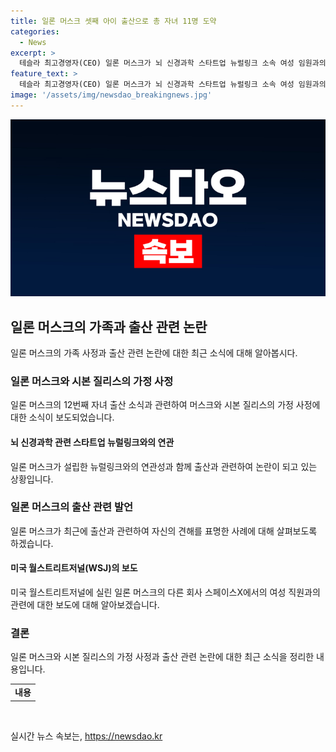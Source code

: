 ```yaml
---
title: 일론 머스크 셋째 아이 출산으로 총 자녀 11명 도약
categories:
  - News
excerpt: >
  테슬라 최고경영자(CEO) 일론 머스크가 뇌 신경과학 스타트업 뉴럴링크 소속 여성 임원과의 세 번째 자녀를 얻었다는 보도로 화제가 되고 있다. 이로써 머스크의 자녀는 총 11명이 되었는데, 이에 대한 확인은 아직 되지 않았다. 그의 첫 자녀는 생후 10주 만에 사망한 바이며, 두 번째 부인과의 사이에서는 아들 2명과 딸 1명을 두었다. 최근 머스크는 출산율 감소에 대한 우려를 표시하며 논란을 불러일으키고 있다. 또한, 머스크가 설립한 스페이스X에서 부적절한 관계를 맺었다는 보도도 논란을 빚고 있다. 
feature_text: >
  테슬라 최고경영자(CEO) 일론 머스크가 뇌 신경과학 스타트업 뉴럴링크 소속 여성 임원과의 세 번째 자녀를 얻었다는 보도로 화제가 되고 있다. 이로써 머스크의 자녀는 총 11명이 되었는데, 이에 대한 확인은 아직 되지 않았다. 그의 첫 자녀는 생후 10주 만에 사망한 바이며, 두 번째 부인과의 사이에서는 아들 2명과 딸 1명을 두었다. 최근 머스크는 출산율 감소에 대한 우려를 표시하며 논란을 불러일으키고 있다. 또한, 머스크가 설립한 스페이스X에서 부적절한 관계를 맺었다는 보도도 논란을 빚고 있다. 
image: '/assets/img/newsdao_breakingnews.jpg'
---
```


<p><img src="/assets/img/newsdao_breakingnews.jpg" alt="pcversion 속보" /></p>

<h2 data-ke-size="size26">일론 머스크의 가족과 출산 관련 논란</h2>

<p data-ke-size="size16">일론 머스크의 가족 사정과 출산 관련 논란에 대한 최근 소식에 대해 알아봅시다.</p>

<h3>일론 머스크와 시본 질리스의 가정 사정</h3>

<p data-ke-size="size16">일론 머스크의 12번째 자녀 출산 소식과 관련하여 머스크와 시본 질리스의 가정 사정에 대한 소식이 보도되었습니다.</p>

<h4>뇌 신경과학 관련 스타트업 뉴럴링크와의 연관</h4>

<p data-ke-size="size16">일론 머스크가 설립한 뉴럴링크와의 연관성과 함께 출산과 관련하여 논란이 되고 있는 상황입니다.</p>

<h3>일론 머스크의 출산 관련 발언</h3>

<p data-ke-size="size16">일론 머스크가 최근에 출산과 관련하여 자신의 견해를 표명한 사례에 대해 살펴보도록 하겠습니다.</p>

<h4>미국 월스트리트저널(WSJ)의 보도</h4>

<p data-ke-size="size16">미국 월스트리트저널에 실린 일론 머스크의 다른 회사 스페이스X에서의 여성 직원과의 관련에 대한 보도에 대해 알아보겠습니다.</p>

<h3>결론</h3>

<p data-ke-size="size16">일론 머스크와 시본 질리스의 가정 사정과 출산 관련 논란에 대한 최근 소식을 정리한 내용입니다.</p>

<table>
  <tbody>
    <tr>
      <td style="text-align: center; height: 17px;"><b>내용</b></td>
    </tr>
  </tbody>
</table>

<p data-ke-size="size16">&nbsp;</p>
실시간 뉴스 속보는, <a href="https://newsdao.kr" rel="dofollow">https://newsdao.kr</a>


